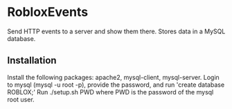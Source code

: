 # RobloxEvents
Send HTTP events to a server and show them there. Stores data in a MySQL database.

## Installation
Install the following packages: apache2, mysql-client, mysql-server. 
Login to mysql (mysql -u root -p), provide the password, and run 'create database ROBLOX;'
Run ./setup.sh PWD where PWD is the password of the mysql root user.

